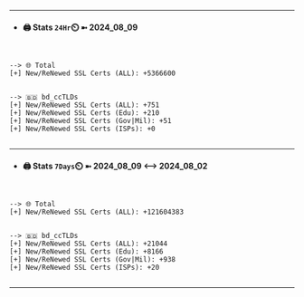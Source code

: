 

---
- #### 🖨️ **Stats** `24Hr`⏲️ ➼ 2024_08_09
```console


--> 🌐 Total
[+] New/ReNewed SSL Certs (ALL): +5366600


--> 🇧🇩 bd_ccTLDs
[+] New/ReNewed SSL Certs (ALL): +751
[+] New/ReNewed SSL Certs (Edu): +210
[+] New/ReNewed SSL Certs (Gov|Mil): +51
[+] New/ReNewed SSL Certs (ISPs): +0


```

---
- #### 🖨️ **Stats** `7Days`⏲️ ➼ 2024_08_09 <--> 2024_08_02
```console


--> 🌐 Total
[+] New/ReNewed SSL Certs (ALL): +121604383


--> 🇧🇩 bd_ccTLDs
[+] New/ReNewed SSL Certs (ALL): +21044
[+] New/ReNewed SSL Certs (Edu): +8166
[+] New/ReNewed SSL Certs (Gov|Mil): +938
[+] New/ReNewed SSL Certs (ISPs): +20


```

---

